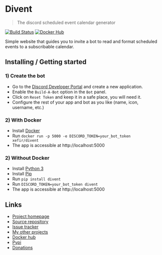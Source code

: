 # Divent
> The discord scheduled event calendar generator

[![Build Status](https://ci.crystalyx.net/api/badges/Xefir/Divent/status.svg)](https://ci.crystalyx.net/Xefir/Divent)
[![Docker Hub](https://img.shields.io/docker/pulls/xefir/divent)](https://hub.docker.com/r/xefir/divent)

Simple website that guides you to invite a bot to read and format scheduled events to a subscribable calendar.

## Installing / Getting started

### 1) Create the bot

- Go to the [Discord Developer Portal](https://discord.com/developers/applications) and create a new application.
- Enable the `Build-A-Bot` option in the `Bot` panel.
- Click on `Reset Token` and keep it in a safe place, you will need it.
- Configure the rest of your app and bot as you like (name, icon, username, etc.)

### 2) With Docker

- Install [Docker](https://docs.docker.com/get-docker/)
- Run `docker run -p 5000 -e DISCORD_TOKEN=your_bot_token xefir/divent`
- The app is accessible at http://localhost:5000

### 2) Without Docker

- Install [Python 3](https://www.python.org/downloads/)
- Install [Pip](https://pip.pypa.io/en/stable/installing/)
- Run `pip install divent`
- Run `DISCORD_TOKEN=your_bot_token divent`
- The app is accessible at http://localhost:5000

## Links

- [Project homepage](https://divent.crystalyx.net/)
- [Source repository](https://git.crystalyx.net/Xefir/Divent)
- [Issue tracker](https://git.crystalyx.net/Xefir/Divent/issues)
- [My other projects](https://git.crystalyx.net/Xefir)
- [Docker hub](https://hub.docker.com/r/xefir/divent)
- [Pypi](https://pypi.org/project/Divent/)
- [Donations](https://paypal.me/Xefir)
